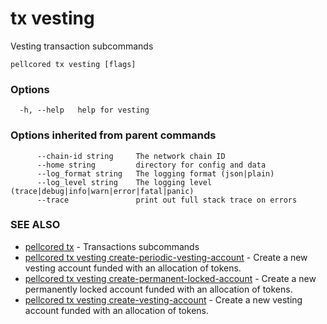 # tx vesting

Vesting transaction subcommands

```
pellcored tx vesting [flags]
```

### Options

```
  -h, --help   help for vesting
```

### Options inherited from parent commands

```
      --chain-id string     The network chain ID
      --home string         directory for config and data 
      --log_format string   The logging format (json|plain) 
      --log_level string    The logging level (trace|debug|info|warn|error|fatal|panic) 
      --trace               print out full stack trace on errors
```

### SEE ALSO

* [pellcored tx](pellcored_tx.md)	 - Transactions subcommands
* [pellcored tx vesting create-periodic-vesting-account](pellcored_tx_vesting_create-periodic-vesting-account.md)	 - Create a new vesting account funded with an allocation of tokens.
* [pellcored tx vesting create-permanent-locked-account](pellcored_tx_vesting_create-permanent-locked-account.md)	 - Create a new permanently locked account funded with an allocation of tokens.
* [pellcored tx vesting create-vesting-account](pellcored_tx_vesting_create-vesting-account.md)	 - Create a new vesting account funded with an allocation of tokens.


